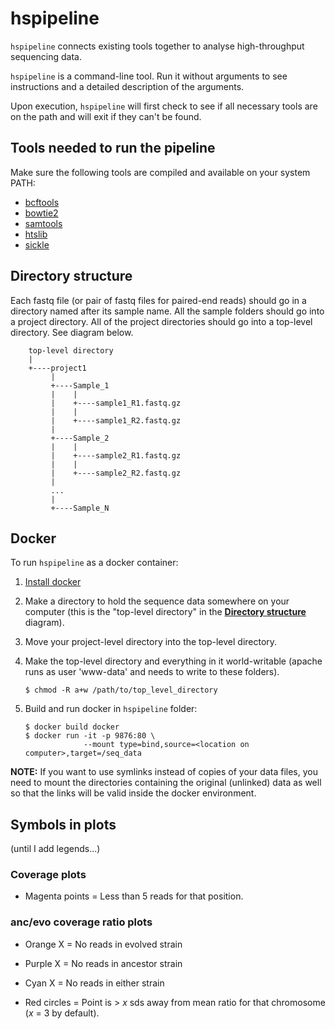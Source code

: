 # hspipeline
`hspipeline` connects existing tools together to analyse high-throughput sequencing data.

`hspipeline` is a command-line tool. Run it without arguments to see instructions and a detailed description of the arguments. 

Upon execution, `hspipeline` will first check to see if all necessary tools are on the path and will exit if they can't be found.

## Tools needed to run the pipeline

Make sure the following tools are compiled and available on your system PATH:

* [bcftools](https://github.com/samtools/bcftools)
* [bowtie2](https://github.com/BenLangmead/bowtie2)
* [samtools](https://github.com/samtools/samtools)
* [htslib](https://github.com/samtools/htslib)
* [sickle](https://github.com/najoshi/sickle)

## Directory structure
Each fastq file (or pair of fastq files for paired-end reads) should go in a directory named after its sample name. All the sample folders should go into a project directory. All of the project directories should go into a top-level directory. See diagram below.

```
    top-level directory
    |
    +----project1
         |
         +----Sample_1
         |    |
         |    +----sample1_R1.fastq.gz
         |    |
         |    +----sample1_R2.fastq.gz
         |
         +----Sample_2  
         |    |
         |    +----sample2_R1.fastq.gz
         |    |
         |    +----sample2_R2.fastq.gz
         |
         ...
         |
         +----Sample_N
```

## Docker
To run `hspipeline` as a docker container:

1. [Install docker](https://www.docker.com/products/docker-desktop)

2. Make a directory to hold the sequence data somewhere on your computer (this is the "top-level directory" in the [**Directory structure**](https://github.com/nodice73/hspipeline/blob/master/README.md#Directory-structure) diagram).

3. Move your project-level directory into the top-level directory.

3. Make the top-level directory and everything in it world-writable (apache runs as user 'www-data' and needs to write to these folders).

       $ chmod -R a+w /path/to/top_level_directory

4. Build and run docker in `hspipeline` folder:

       $ docker build docker
       $ docker run -it -p 9876:80 \
                    --mount type=bind,source=<location on computer>,target=/seq_data

**NOTE:** If you want to use symlinks instead of copies of your data files, you need to mount the directories containing the original (unlinked) data as well so that the links will be valid inside the docker environment.


## Symbols in plots
(until I add legends...)

### Coverage plots
* Magenta points = Less than 5 reads for that position.

### anc/evo coverage ratio plots
* Orange X = No reads in evolved strain
* Purple X = No reads in ancestor strain
* Cyan X = No reads in either strain

* Red circles = Point is > *x* sds away from mean ratio for that chromosome (*x* = 3 by default).
